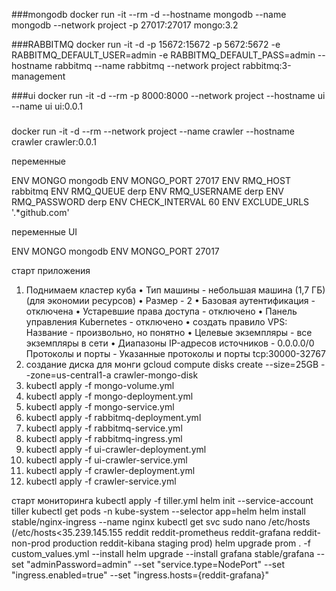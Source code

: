 ###mongodb
docker run -it --rm -d --hostname mongodb  --name mongodb --network project -p 27017:27017 mongo:3.2

###RABBITMQ
docker run -it -d -p 15672:15672 -p 5672:5672 -e RABBITMQ_DEFAULT_USER=admin -e RABBITMQ_DEFAULT_PASS=admin --hostname rabbitmq --name rabbitmq --network project rabbitmq:3-management

###ui
docker run -it -d --rm -p 8000:8000 --network project --hostname ui --name ui ui:0.0.1

###
docker run -it -d --rm --network project --name crawler --hostname crawler crawler:0.0.1








переменные 

ENV MONGO mongodb
ENV MONGO_PORT 27017
ENV RMQ_HOST rabbitmq
ENV RMQ_QUEUE derp
ENV RMQ_USERNAME derp
ENV RMQ_PASSWORD derp
ENV CHECK_INTERVAL 60
ENV EXCLUDE_URLS '.*github.com'


переменные UI


ENV MONGO mongodb
ENV MONGO_PORT 27017



старт приложения
1) Поднимаем кластер куба 
• Тип машины - небольшая машина (1,7 ГБ) (для экономии ресурсов)
• Размер - 2
• Базовая аутентификация - отключена
• Устаревшие права доступа - отключено
• Панель управления Kubernetes - отключено
• создать правило VPS:
    Название - произвольно, но понятно
    • Целевые экземпляры - все экземпляры в сети
    • Диапазоны IP-адресов источников  - 0.0.0.0/0
    Протоколы и порты - Указанные протоколы и порты
    tcp:30000-32767
2) создание диска для монги 
gcloud compute disks create --size=25GB --zone=us-central1-a crawler-mongo-disk
3) kubectl apply -f mongo-volume.yml
4) kubectl apply -f mongo-deployment.yml
5) kubectl apply -f mongo-service.yml
6) kubectl apply -f rabbitmq-deployment.yml
7) kubectl apply -f rabbitmq-service.yml
8) kubectl apply -f rabbitmq-ingress.yml
9) kubectl apply -f ui-crawler-deployment.yml
10) kubectl apply -f ui-crawler-service.yml
11) kubectl apply -f crawler-deployment.yml
12) kubectl apply -f crawler-service.yml

старт мониторинга
kubectl apply -f tiller.yml
helm init --service-account tiller
kubectl get pods -n kube-system --selector app=helm
helm install stable/nginx-ingress --name nginx
kubectl get svc
sudo nano /etc/hosts (/etc/hosts<35.239.145.155 reddit reddit-prometheus reddit-grafana reddit-non-prod production reddit-kibana staging prod)
helm upgrade prom . -f custom_values.yml --install
helm upgrade --install grafana stable/grafana --set "adminPassword=admin" --set "service.type=NodePort" --set "ingress.enabled=true" --set "ingress.hosts={reddit-grafana}"
